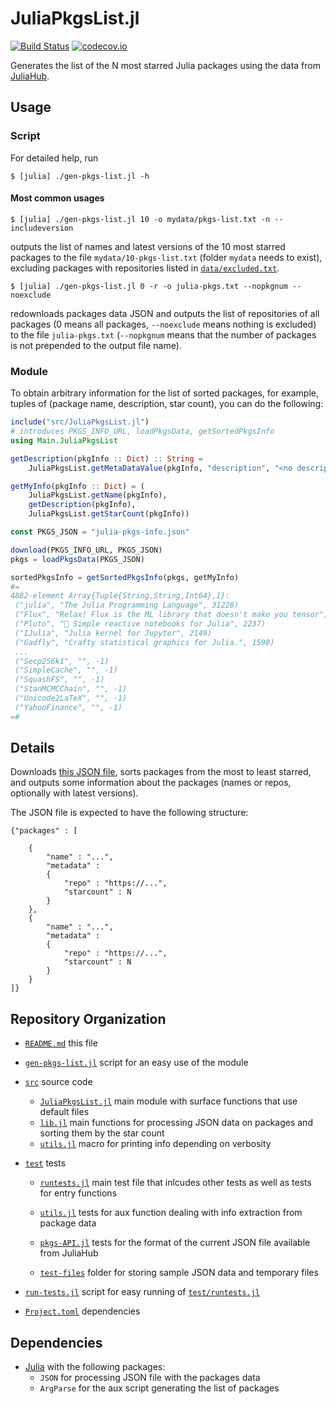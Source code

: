 # JuliaPkgsList.jl

[![Build Status](https://github.com/julbinb/JuliaPkgsList.jl/workflows/CI/badge.svg)](https://github.com/julbinb/JuliaPkgsList.jl/actions?query=workflow%3ACI+branch%3Amain)
[![codecov.io](http://codecov.io/github/julbinb/JuliaPkgsList.jl/coverage.svg?branch=main)](http://codecov.io/github/julbinb/JuliaPkgsList.jl?branch=main)

Generates the list of the N most starred Julia packages
using the data from [JuliaHub](https://juliahub.com/).

## Usage

### Script

For detailed help, run

    $ [julia] ./gen-pkgs-list.jl -h

#### Most common usages

```
$ [julia] ./gen-pkgs-list.jl 10 -o mydata/pkgs-list.txt -n --includeversion
```

outputs the list of names and latest versions of the 10 most starred packages
to the file `mydata/10-pkgs-list.txt` (folder `mydata` needs to exist),
excluding packages with repositories listed in
[`data/excluded.txt`](data/excluded.txt).

```
$ [julia] ./gen-pkgs-list.jl 0 -r -o julia-pkgs.txt --nopkgnum --noexclude
```

redownloads packages data JSON and
outputs the list of repositories of all packages (0 means all packages,
`--noexclude` means nothing is excluded)
to the file `julia-pkgs.txt` (`--nopkgnum` means that the number of packages
is not prepended to the output file name).

### Module

To obtain arbitrary information for the list of sorted packages,
for example, tuples of (package name, description, star count),
you can do the following:

```julia
include("src/JuliaPkgsList.jl")
# introduces PKGS_INFO_URL, loadPkgsData, getSortedPkgsInfo
using Main.JuliaPkgsList

getDescription(pkgInfo :: Dict) :: String =
    JuliaPkgsList.getMetaDataValue(pkgInfo, "description", "<no description>")

getMyInfo(pkgInfo :: Dict) = (
    JuliaPkgsList.getName(pkgInfo),
    getDescription(pkgInfo),
    JuliaPkgsList.getStarCount(pkgInfo))

const PKGS_JSON = "julia-pkgs-info.json"

download(PKGS_INFO_URL, PKGS_JSON)
pkgs = loadPkgsData(PKGS_JSON)

sortedPkgsInfo = getSortedPkgsInfo(pkgs, getMyInfo)
#=
4882-element Array{Tuple{String,String,Int64},1}:
 ("julia", "The Julia Programming Language", 31228)
 ("Flux", "Relax! Flux is the ML library that doesn't make you tensor", 2720)
 ("Pluto", "🎈 Simple reactive notebooks for Julia", 2237)
 ("IJulia", "Julia kernel for Jupyter", 2149)
 ("Gadfly", "Crafty statistical graphics for Julia.", 1598)
 ...
 ("Secp256k1", "", -1)
 ("SimpleCache", "", -1)
 ("SquashFS", "", -1)
 ("StanMCMCChain", "", -1)
 ("Unicode2LaTeX", "", -1)
 ("YahooFinance", "", -1)
=#
```

## Details

Downloads [this JSON file](https://juliahub.com/app/packages/info),
sorts packages from the most to least starred,
and outputs some information about the packages
(names or repos, optionally with latest versions).

The JSON file is expected to have the following structure:

```
{"packages" : [
    
    {
        "name" : "...",
        "metadata" : 
        {
            "repo" : "https://...",
            "starcount" : N
        }
    },
    {
        "name" : "...",
        "metadata" : 
        {
            "repo" : "https://...",
            "starcount" : N
        }
    }
]}
```

## Repository Organization

- [`README.md`](README.md) this file

- [`gen-pkgs-list.jl`](gen-pkgs-list.jl) script for an easy use of the module

- [`src`](src) source code

  - [`JuliaPkgsList.jl`](src/JuliaPkgsList.jl) main module with surface
    functions that use default files
  - [`lib.jl`](src/lib.jl) main functions for processing JSON data on packages
    and sorting them by the star count
  - [`utils.jl`](src/utils.jl) macro for printing info depending on verbosity

- [`test`](test) tests

    - [`runtests.jl`](test/runtests.jl) main test file that inlcudes
      other tests as well as tests for entry functions

    - [`utils.jl`](test/utils.jl) tests for aux function dealing with
      info extraction from package data
    - [`pkgs-API.jl`](test/pkgs-API.jl) tests for the format of the current
      JSON file available from JuliaHub
    - [`test-files`](test/test-files) folder for storing sample JSON data
      and temporary files

- [`run-tests.jl`](run-tests.jl) script for easy running of
  [`test/runtests.jl`](test/runtests.jl)

- [`Project.toml`](Project.toml) dependencies

## Dependencies

* [Julia](https://julialang.org/) with the following packages:
  - `JSON` for processing JSON file with the packages data
  - `ArgParse` for the aux script generating the list of packages


